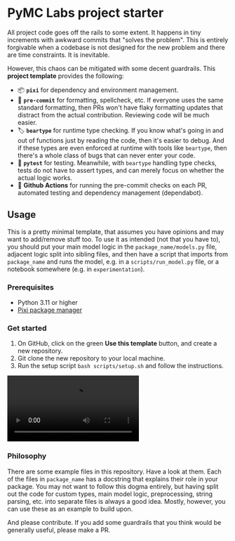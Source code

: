 # PyMC Labs project starter

All project code goes off the rails to some extent.
It happens in tiny increments with awkward commits that "solves the problem".
This is entirely forgivable when a codebase is not designed for the new problem and there are time constraints.
It is inevitable.

However, this chaos can be mitigated with some decent guardrails. This **project template** provides the following:

- 📦 **`pixi`** for dependency and environment management.
- 🧹 **`pre-commit`** for formatting, spellcheck, etc. If everyone uses the same standard formatting, then PRs won't have flaky formatting updates that distract from the actual contribution. Reviewing code will be much easier.
- 🏷️ **`beartype`** for runtime type checking. If you know what's going in and out of functions just by reading the code, then it's easier to debug. And if these types are even enforced at runtime with tools like `beartype`, then there's a whole class of bugs that can never enter your code.
- 🧪 **`pytest`** for testing. Meanwhile, with `beartype` handling type checks, tests do not have to assert types, and can merely focus on whether the actual logic works.
- 🔄 **Github Actions** for running the pre-commit checks on each PR, automated testing and dependency management (dependabot).

## Usage

This is a pretty minimal template,
that assumes you have opinions and may want to add/remove stuff too.
To use it as intended (not that you have to),
you should put your main model logic in the `package_name/models.py` file,
adjacent logic split into sibling files,
and then have a script that imports from `package_name` and runs the model,
e.g. in a `scripts/run_model.py` file,
or a notebook somewhere (e.g. in `experimentation`).

### Prerequisites

- Python 3.11 or higher
- [Pixi package manager](https://pixi.sh/latest/)

### Get started

1. On GitHub, click on the green **Use this template** button, and create a new repository.
2. Git clone the new repository to your local machine.
3. Run the setup script `bash scripts/setup.sh` and follow the instructions.

<video src="https://github.com/user-attachments/assets/4a1ab682-bdc6-4ac9-90ad-013157c1128d" controls></video>

### Philosophy

There are some example files in this repository.
Have a look at them.
Each of the files in `package_name` has a docstring that explains their role in your package.
You may not want to follow this dogma entirely,
but having split out the code for custom types, main model logic, preprocessing, string parsing, etc.
into separate files is always a good idea.
Mostly, however, you can use these as an example to build upon.

And please contribute. If you add some guardrails that you think would be generally useful, please make a PR.
